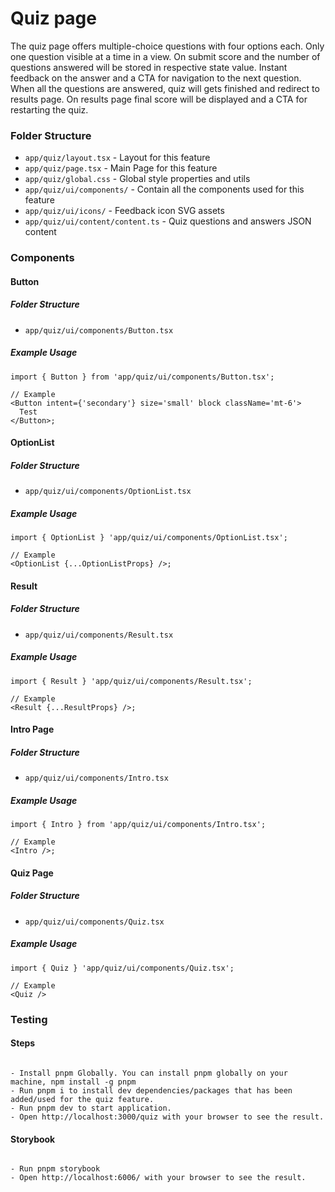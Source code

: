 # Quiz page

The quiz page offers multiple-choice questions with four options each. Only one question visible at a time in a view. On submit score and the number of questions answered will be stored in respective state value. Instant feedback on the answer and a CTA for navigation to the next question. When all the questions are answered, quiz will gets finished and redirect to results page. On results page final score will be displayed and a CTA for restarting the quiz.

### Folder Structure

- `app/quiz/layout.tsx` - Layout for this feature
- `app/quiz/page.tsx` - Main Page for this feature
- `app/quiz/global.css` - Global style properties and utils
- `app/quiz/ui/components/` - Contain all the components used for this feature
- `app/quiz/ui/icons/` - Feedback icon SVG assets
- `app/quiz/ui/content/content.ts` - Quiz questions and answers JSON content

### Components

#### Button

##### Folder Structure

- `app/quiz/ui/components/Button.tsx`

##### Example Usage

```tsx
import { Button } from 'app/quiz/ui/components/Button.tsx';

// Example
<Button intent={'secondary'} size='small' block className='mt-6'>
  Test
</Button>;
```

#### OptionList

##### Folder Structure

- `app/quiz/ui/components/OptionList.tsx`

##### Example Usage

```tsx
import { OptionList } 'app/quiz/ui/components/OptionList.tsx';

// Example
<OptionList {...OptionListProps} />;
```

#### Result

##### Folder Structure

- `app/quiz/ui/components/Result.tsx`

##### Example Usage

```tsx
import { Result } 'app/quiz/ui/components/Result.tsx';

// Example
<Result {...ResultProps} />;
```

#### Intro Page

##### Folder Structure

- `app/quiz/ui/components/Intro.tsx`

##### Example Usage

```tsx
import { Intro } from 'app/quiz/ui/components/Intro.tsx';

// Example
<Intro />;
```

#### Quiz Page

##### Folder Structure

- `app/quiz/ui/components/Quiz.tsx`

##### Example Usage

```tsx
import { Quiz } 'app/quiz/ui/components/Quiz.tsx';

// Example
<Quiz />
```

### Testing

#### Steps

```tsx

- Install pnpm Globally. You can install pnpm globally on your machine, npm install -g pnpm
- Run pnpm i to install dev dependencies/packages that has been added/used for the quiz feature.
- Run pnpm dev to start application.
- Open http://localhost:3000/quiz with your browser to see the result.

```

#### Storybook

```tsx

- Run pnpm storybook
- Open http://localhost:6006/ with your browser to see the result.

```

